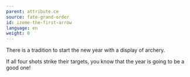 ```yaml
---
parent: attribute.ce
source: fate-grand-order
id: izome-the-first-arrow
language: en
weight: 0
---
```


There is a tradition to start the new year with a display of archery.

If all four shots strike their targets, you know that the year is going to be a good one!
